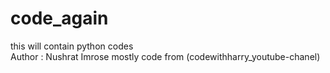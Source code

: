 # code_again
this will contain python codes
<br>
Author : Nushrat Imrose
mostly code from (codewithharry_youtube-chanel)
